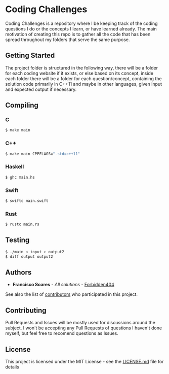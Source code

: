 # Coding Challenges

Coding Challenges is a repository where I be keeping track of the coding questions I do or the concepts I learn, or have learned already. The main motivation of creating this repo is to gather all the code that has been spread throughout my folders that serve the same purpose.

## Getting Started

The project folder is structured in the following way, there will be a folder for each coding website if it exists, or else based on its concept, inside each folder there will be a folder for each question/concept, containing the solution code primarily in C++11 and maybe in other languages, given input and expected output if necessary.

## Compiling
### C
```bash
$ make main
```

### C++
```bash
$ make main CPPFLAGS="-std=c++11"
```

### Haskell
```bash
$ ghc main.hs
```

### Swift
```bash
$ swiftc main.swift
```

### Rust
```bash
$ rustc main.rs
```

## Testing 
```bash
$ ./main < input > output2
$ diff output output2
```

## Authors

* **Francisco Soares** - *All solutions* - [Forbidden404](https://github.com/forbidden404)

See also the list of [contributors](https://github.com/your/project/contributors) who participated in this project.

## Contributing
Pull Requests and Issues will be mostly used for discussions around the subject. I won't be accepting any Pull Requests of questions I haven't done myself, but feel free to recomend questions as Issues.

## License

This project is licensed under the MIT License - see the [LICENSE.md](LICENSE.md) file for details
